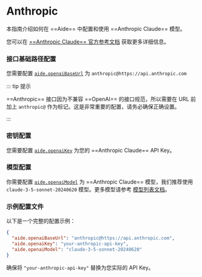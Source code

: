 # Anthropic

本指南介绍如何在 ==Aide== 中配置和使用 ==Anthropic Claude== 模型。

您可以在 [==Anthropic Claude== 官方参考文档](https://docs.anthropic.com/en/docs/quickstart) 获取更多详细信息。

### 接口基础路径配置

您需要配置 [`aide.openaiBaseUrl`](../configuration/openai-base-url.md) 为 `anthropic@https://api.anthropic.com`

::: tip 提示

==Anthropic== 接口因为不兼容 ==OpenAI== 的接口规范，所以需要在 URL 前加上 `anthropic@` 作为标记。这是非常重要的配置，请务必确保正确设置。

:::

### 密钥配置

您需要配置 [`aide.openaiKey`](../configuration/openai-key.md) 为您的 ==Anthropic Claude== API Key。

### 模型配置

你需要配置 [`aide.openaiModel`](../configuration/openai-model.md) 为 ==Anthropic Claude== 模型，我们推荐使用 `claude-3-5-sonnet-20240620` 模型。更多模型请参考 [模型列表文档](https://docs.anthropic.com/en/docs/about-claude/models)。

### 示例配置文件

以下是一个完整的配置示例：

```json
{
  "aide.openaiBaseUrl": "anthropic@https://api.anthropic.com",
  "aide.openaiKey": "your-anthropic-api-key",
  "aide.openaiModel": "claude-3-5-sonnet-20240620"
}
```

确保将 `"your-anthropic-api-key"` 替换为您实际的 API Key。
